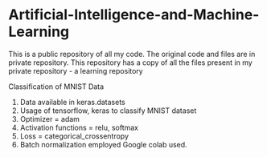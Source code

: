 # Artificial-Intelligence-and-Machine-Learning
This is a public repository of all my code. The original code and files are in private repository. This repository has a copy of all the files present in my private repository - a learning repository

Classification of MNIST Data
1. Data available in keras.datasets
2. Usage of tensorflow, keras to classify MNIST dataset
3. Optimizer = adam
4. Activation functions = relu, softmax
5. Loss =  categorical_crossentropy
6. Batch normalization employed
Google colab used.
